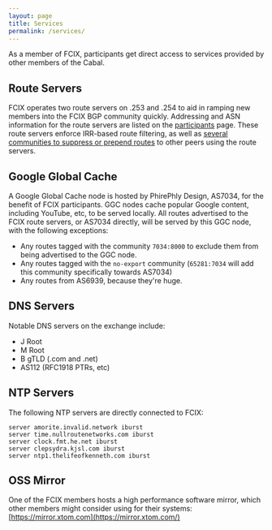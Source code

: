 ```yaml
---
layout: page
title: Services
permalink: /services/
---
```


As a member of FCIX, participants get direct access to services provided by other members of the Cabal.

## Route Servers

FCIX operates two route servers on .253 and .254 to aid in ramping new members into the FCIX BGP community quickly.
Addressing and ASN information for the route servers are listed on the [participants](/participants/) page.
These route servers enforce IRR-based route filtering, as well as [several communities to suppress or prepend routes](/rs-policy.html) to other peers using the route servers.

## Google Global Cache

A Google Global Cache node is hosted by PhirePhly Design, AS7034, for the benefit of FCIX participants.
GGC nodes cache popular Google content, including YouTube, etc, to be served locally.
All routes advertised to the FCIX route servers, or AS7034 directly, will be served by this GGC node, with the following exceptions:
* Any routes tagged with the community `7034:8000` to exclude them from being advertised to the GGC node.
* Any routes tagged with the `no-export` community (`65281:7034` will add this community specifically towards AS7034)
* Any routes from AS6939, because they're huge.

## DNS Servers

Notable DNS servers on the exchange include:

* J Root
* M Root
* B gTLD (.com and .net)
* AS112 (RFC1918 PTRs, etc)

## NTP Servers

The following NTP servers are directly connected to FCIX:

```
server amorite.invalid.network iburst
server time.nullroutenetworks.com iburst
server clock.fmt.he.net iburst
server clepsydra.kjsl.com iburst
server ntp1.thelifeofkenneth.com iburst
```

## OSS Mirror

One of the FCIX members hosts a high performance software mirror, which other members might consider using for their systems: [https://mirror.xtom.com](https://mirror.xtom.com/)
